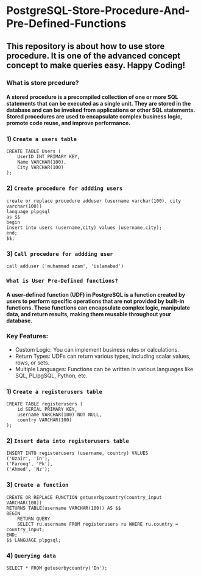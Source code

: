 # PostgreSQL-Store-Procedure-And-Pre-Defined-Functions

## This repository is about how to use store procedure. It is one of the advanced concept concept to make queries easy. Happy Coding!

### What is store prcedure?

#### A stored procedure is a precompiled collection of one or more SQL statements that can be executed as a single unit. They are stored in the database and can be invoked from applications or other SQL statements. Stored procedures are used to encapsulate complex business logic, promote code reuse, and improve performance.

### 1) `Create a users table`

```
CREATE TABLE Users (
    UserID INT PRIMARY KEY,
    Name VARCHAR(100),
    City VARCHAR(100)
);
```

### 2) `Create procedure for addding users`

```
create or replace procedure adduser (username varchar(100), city varchar(100))
language plpgsql
as $$
begin
insert into users (username,city) values (username,city);
end;
$$;
```

### 3) `Call procedure for addding user`

```
call adduser ('muhammad azam', 'islamabad')
```

### `What is User Pre-Defined functions?`

#### A user-defined function (UDF) in PostgreSQL is a function created by users to perform specific operations that are not provided by built-in functions. These functions can encapsulate complex logic, manipulate data, and return results, making them reusable throughout your database.

### Key Features:

- Custom Logic: You can implement business rules or calculations.
- Return Types: UDFs can return various types, including scalar values, rows, or sets.
- Multiple Languages: Functions can be written in various languages like SQL, PL/pgSQL, Python, etc.

### 1) `Create a registerusers table`

```
CREATE TABLE registerusers (
    id SERIAL PRIMARY KEY,
    username VARCHAR(100) NOT NULL,
    country VARCHAR(100)
);

```

### 2) `Insert data into registerusers table`

```
INSERT INTO registerusers (username, country) VALUES
('Uzair', 'In'),
('Farooq', 'Pk'),
('Ahmed', 'Nz');
```

### 3) `Create a function`

```
CREATE OR REPLACE FUNCTION getuserbycountry(country_input VARCHAR(100))
RETURNS TABLE(username VARCHAR(100)) AS $$
BEGIN
    RETURN QUERY
    SELECT ru.username FROM registerusers ru WHERE ru.country = country_input;
END;
$$ LANGUAGE plpgsql;
```

### 4) `Querying data`

```
SELECT * FROM getuserbycountry('In');
```
